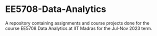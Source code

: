 # EE5708-Data-Analytics
A repository containing assignments and course projects done for the course EE5708 Data Analytics at IIT Madras for the Jul-Nov 2023 term.
